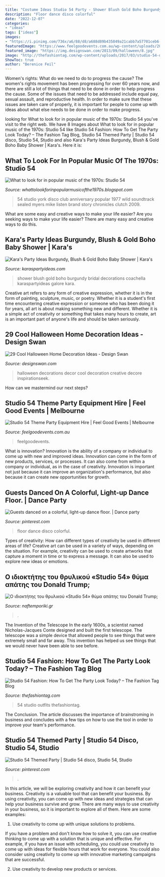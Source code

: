 ```yaml
---
title: "Costume Ideas Studio 54 Party - Shower Blush Gold Boho Burgundy Bridal Decorations Coachella Karaspartyideas Galore Kara"
description: "Floor dance disco colorful"
date: "2022-12-07"
categories:
- "ideas"
tags: ["ideas"]
images:
- "https://i.pinimg.com/736x/a6/88/d8/a688d89b435849a21cabb7a57701ceb6--s-theme-parties-s-party.jpg"
featuredImage: "https://www.feelgoodevents.com.au/wp-content/uploads/2015/05/FGE-Studio54-519111-0038-scaled-scaled-uai-1032x689.jpg"
featured_image: "https://img.designswan.com/2013/09/halloween/8.jpg"
image: "http://thefashiontag.com/wp-content/uploads/2017/03/studio-54-outfits-3.jpg"
ShowToc: true
author: "Berenice Feil"
---
```



Women's rights: What do we need to do to progress the cause?
The women's rights movement has been progressing for over 60 years now, and there are still a lot of things that need to be done in order to help progress the cause. Some of the issues that need to be addressed include equal pay, sexual assault, and reproductive health. In order to make sure that these issues are taken care of properly, it is important for people to come up with ideas about what else needs to be done in order to make progress.

	

		
looking for What to look for in popular music of the 1970s: Studio 54 you've visit to the right web. We have 8 Images about What to look for in popular music of the 1970s: Studio 54 like Studio 54 Fashion: How To Get The Party Look Today? – The Fashion Tag Blog, Studio 54 Themed Party | Studio 54 disco, Studio 54, Studio and also Kara&#039;s Party Ideas Burgundy, Blush &amp; Gold Boho Baby Shower | Kara&#039;s. Here it is:
		
    
## What To Look For In Popular Music Of The 1970s: Studio 54

<img loading=lazy src="http://1.bp.blogspot.com/_eYMYWTm2CR4/SiXMZGs52hI/AAAAAAAAABc/OH6YV8etdRA/s400/studio54.jpg" onerror="this.onerror=null;this.src='https://tse4.mm.bing.net/th?id=OIP.EV2WNkePAjH7rOjECnQJZwAAAA&amp;pid=15.1';" alt="What to look for in popular music of the 1970s: Studio 54">

_Source: whattolookforinpopularmusicofthe1970s.blogspot.com_

>54 studio york disco club anniversary popular 1977 wild soundtrack sealed myers mike listen brand story chronicles clutch 2009. 

	

What are some easy and creative ways to make your life easier?
Are you seeking ways to make your life easier? There are many easy and creative ways to do this.

    
## Kara&#039;s Party Ideas Burgundy, Blush &amp; Gold Boho Baby Shower | Kara&#039;s

<img loading=lazy src="https://karaspartyideas.com/wp-content/uploads/2016/11/Burgundy-Blush-Gold-Boho-Baby-Shower-via-Karas-Party-Ideas-KarasPartyIdeas.com3_.jpeg" onerror="this.onerror=null;this.src='https://tse1.mm.bing.net/th?id=OIP.DNjTbPPs_uPHeeeFx1N8OAHaLH&amp;pid=15.1';" alt="Kara&#039;s Party Ideas Burgundy, Blush &amp; Gold Boho Baby Shower | Kara&#039;s">

_Source: karaspartyideas.com_

>shower blush gold boho burgundy bridal decorations coachella karaspartyideas galore kara. 

	

Creative art refers to any form of creative expression, whether it is in the form of painting, sculpture, music, or poetry. Whether it is a student's first time encountering creative expression or someone who has been doing it for years, all art is about making something new and different. Whether it is a simple act of creativity or something that takes many hours to create, art is an important part of anyone's life and should be taken seriously.

    
## 29 Cool Halloween Home Decoration Ideas - Design Swan

<img loading=lazy src="https://img.designswan.com/2013/09/halloween/8.jpg" onerror="this.onerror=null;this.src='https://tse4.mm.bing.net/th?id=OIP.CYeWHXgeHdtesKWI_7nfEwHaJ4&amp;pid=15.1';" alt="29 Cool Halloween Home Decoration Ideas - Design Swan">

_Source: designswan.com_

>halloween decorations decor cool decoration creative decore inspirationseek. 

	

How can we mastermind our next steps?

    
## Studio 54 Theme Party Equipment Hire | Feel Good Events | Melbourne

<img loading=lazy src="https://www.feelgoodevents.com.au/wp-content/uploads/2015/05/FGE-Studio54-519111-0038-scaled-scaled-uai-1032x689.jpg" onerror="this.onerror=null;this.src='https://tse4.mm.bing.net/th?id=OIP.P76sNSMYyHGR_W_5gcnWJQHaE8&amp;pid=15.1';" alt="Studio 54 Theme Party Equipment Hire | Feel Good Events | Melbourne">

_Source: feelgoodevents.com.au_

>feelgoodevents. 

	

What is innovation?
Innovation is the ability of a company or individual to come up with new and improved ideas. Innovation can come in the form of new products, services, or processes. It can also come from within a company or individual, as in the case of creativity. Innovation is important not just because it can improve an organization's performance, but also because it can create new opportunities for growth.

    
## Guests Danced On A Colorful, Light-up Dance Floor. | Dance Party

<img loading=lazy src="https://i.pinimg.com/736x/a6/88/d8/a688d89b435849a21cabb7a57701ceb6--s-theme-parties-s-party.jpg" onerror="this.onerror=null;this.src='https://tse4.mm.bing.net/th?id=OIP.IBjn_dgdBQGK5OargKh3yAHaE8&amp;pid=15.1';" alt="Guests danced on a colorful, light-up dance floor. | Dance party">

_Source: pinterest.com_

>floor dance disco colorful. 

	

Types of creativity: How can different types of creativity be used in different areas of life?
Creative art can be used in a variety of ways, depending on the situation. For example, creativity can be used to create artworks that capture a moment in time or to express a message. It can also be used to explore new ideas or emotions.

    
## Ο ιδιοκτήτης του θρυλικού «Studio 54» θύμα απάτης του Donald Trump;

<img loading=lazy src="https://www.naftemporiki.gr/fu/p/1278383/638/10000/0x00000000012c0ae5/1/o-idioktitis-tou-thrulikou-studio-54-thuma-apatis-tou-donald-trump.jpg" onerror="this.onerror=null;this.src='https://tse3.mm.bing.net/th?id=OIP.b595h3sZZHlBcVx7MvhXEgHaEo&amp;pid=15.1';" alt="Ο ιδιοκτήτης του θρυλικού «Studio 54» θύμα απάτης του Donald Trump;">

_Source: naftemporiki.gr_

>. 

	

The Invention of the Telescope
In the early 1600s, a scientist named Nicholas-Jacques Conte designed and built the first telescope. The telescope was a simple device that allowed people to see things that were extremely small and far away. This invention has helped us see things that we would never have been able to see before.

    
## Studio 54 Fashion: How To Get The Party Look Today? – The Fashion Tag Blog

<img loading=lazy src="http://thefashiontag.com/wp-content/uploads/2017/03/studio-54-outfits-3.jpg" onerror="this.onerror=null;this.src='https://tse2.mm.bing.net/th?id=OIP.bZFLgk1lXOL-FQ3Bq0jptgHaDt&amp;pid=15.1';" alt="Studio 54 Fashion: How To Get The Party Look Today? – The Fashion Tag Blog">

_Source: thefashiontag.com_

>54 studio outfits thefashiontag. 

	

The Conclusion.
The article discusses the importance of brainstroming in business and concludes with a few tips on how to use the tool in order to improve your team's performance.

    
## Studio 54 Themed Party | Studio 54 Disco, Studio 54, Studio

<img loading=lazy src="https://i.pinimg.com/originals/e7/72/1b/e7721b9e4af5dc3b1eae299475a444fa.jpg" onerror="this.onerror=null;this.src='https://tse4.mm.bing.net/th?id=OIP.tobvUQEId9F76_6NHFT0ZAHaLI&amp;pid=15.1';" alt="Studio 54 Themed Party | Studio 54 disco, Studio 54, Studio">

_Source: pinterest.com_

>. 

	

In this article, we will be exploring creativity and how it can benefit your business.
Creativity is a valuable tool that can benefit your business. By using creativity, you can come up with new ideas and strategies that can help your business survive and grow. There are many ways to use creativity in your business, so it is important to explore all of them. Here are some examples:
1. Use creativity to come up with unique solutions to problems.

If you have a problem and don't know how to solve it, you can use creative thinking to come up with a solution that is unique and effective. For example, if you have an issue with scheduling, you could use creativity to come up with ideas for flexible hours that work for everyone. You could also consider using creativity to come up with innovative marketing campaigns that are successful.

2. Use creativity to develop new products or services.


